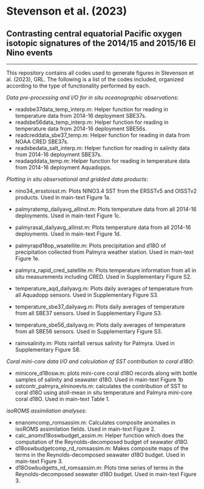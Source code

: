 # Stevenson et al. (2023)
## Contrasting central equatorial Pacific oxygen isotopic signatures of the 2014/15 and 2015/16 El Nino events
-------------------------------------------
This repository contains all codes used to generate figures in Stevenson et al. (2023), GRL. The following is a list of the codes included, organized according to the type of functionality performed by each.

_Data pre-processing and I/O for in situ oceanographic observations_:

- readsbe37data_temp_interp.m: Helper function for reading in temperature data from 2014-16 deployment SBE37s.
- readsbe56data_temp_interp.m: Helper function for reading in temperature data from 2014-16 deployment SBE56s.
- readcreddata_sbe37_temp.m: Helper function for reading in data from NOAA CRED SBE37s.
- readsbedata_salt_interp.m: Helper function for reading in salinity data from 2014-16 deployment SBE37s.
- readaqddata_temp.m: Helper function for reading in temperature data from 2014-16 deployment Aquadopps.

_Plotting in situ observational and gridded data products_:

- nino34_ersstoisst.m: Plots NINO3.4 SST from the ERSSTv5 and OISSTv2 products. Used in main-text Figure 1a.
- palmyratemp_dailyavg_allinst.m: Plots temperature data from all 2014-16 deployments. Used in main-text Figure 1c.
- palmyrasal_dailyavg_allinst.m: Plots temperature data from all 2014-16 deployments. Used in main-text Figure 1d.
- palmyrapd18op_wsatellite.m: Plots precipitation and d18O of precipitation collected from Palmyra weather station. Used in main-text Figure 1e.

- palmyra_rapid_cred_satellite.m: Plots temperature information from all in situ measurements including CRED. Used in Supplementary Figure S2.
- temperature_aqd_dailyavg.m: Plots daily averages of temperature from all Aquadopp sensors. Used in Supplementary Figure S3.
- temperature_sbe37_dailyavg.m: Plots daily averages of temperature from all SBE37 sensors. Used in Supplementary Figure S3.
- temperature_sbe56_dailyavg.m: Plots daily averages of temperature from all SBE56 sensors. Used in Supplementary Figure S3.
- rainvsalinity.m: Plots rainfall versus salinity for Palmyra. Used in Supplementary Figure S8.

_Coral mini-core data I/O and calculation of SST contribution to coral d18O_:

- minicore_d18osw.m: plots mini-core coral d18O records along with bottle samples of salinity and seawater d18O. Used in main-text Figure 1b
- sstcontr_palmyra_elninoevts.m: calculates the contribution of SST to coral d18O using atoll-mean in situ temperature and Palmyra mini-core coral d18O. Used in main-text Table 1.

_isoROMS assimilation analyses_:

- enanomcomp_romsassim.m: Calculates composite anomalies in isoROMS assimilation fields. Used in main-text Figure 2.
- calc_anomd18oswbudget_assim.m: Helper function which does the computation of the Reynolds-decomposed budget of seawater d18O. 
- d18oswbudgetcomp_rd_romsassim.m: Makes composite maps of the terms in the Reynolds-decomposed seawater d18O budget. Used in main-text Figure 3.
- d18Oswbudgetts_rd_romsassim.m: Plots time series of terms in the Reynolds-decomposed seawater d18O budget. Used in main-text Figure 3.

